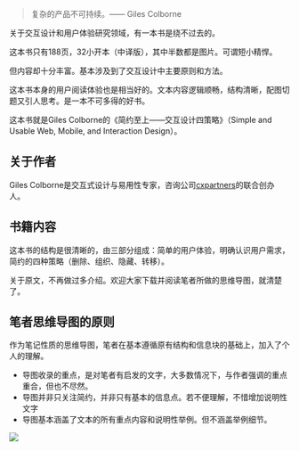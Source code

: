 >复杂的产品不可持续。—— Giles Colborne

  关于交互设计和用户体验研究领域，有一本书是绕不过去的。

  这本书只有188页，32小开本（中译版），其中半数都是图片。可谓短小精悍。

  但内容却十分丰富。基本涉及到了交互设计中主要原则和方法。

  这本书本身的用户阅读体验也是相当好的。文本内容逻辑顺畅，结构清晰，配图切题又引人思考。是一本不可多得的好书。

  这本书就是Giles Colborne的《简约至上——交互设计四策略》（Simple and Usable Web, Mobile, and Interaction Design）。

## 关于作者

  Giles Colborne是交互式设计与易用性专家，咨询公司[cxpartners](https://www.cxpartners.co.uk/)的联合创办人。

## 书籍内容

  这本书的结构是很清晰的，由三部分组成：简单的用户体验，明确认识用户需求，简约的四种策略（删除、组织、隐藏、转移）。

  关于原文，不再做过多介绍。欢迎大家下载并阅读笔者所做的思维导图，就清楚了。

## 笔者思维导图的原则

作为笔记性质的思维导图，笔者在基本遵循原有结构和信息块的基础上，加入了个人的理解。

- 导图收录的重点，是对笔者有启发的文字，大多数情况下，与作者强调的重点重合，但也不尽然。
- 导图并非只关注简约，并非只有基本的信息点。若不便理解，不惜增加说明性文字
- 导图基本涵盖了文本的所有重点内容和说明性举例。但不涵盖举例细节。

![](https://pan.baidu.com/s/1ah4mSJ5E0NPwul5KI5WVvg)
